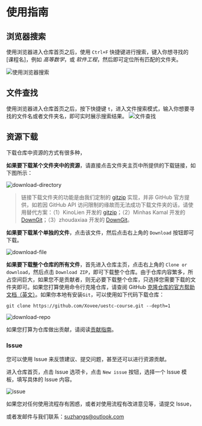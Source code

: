 # 使用指南

## 浏览器搜索

使用浏览器进入仓库首页之后，使用 `Ctrl+F` 快捷键进行搜索，键入你想寻找的 [课程名]，例如 *高等数学*，或 *软件工程*，然后即可定位所有匹配的文件夹。

![使用浏览器搜索](https://user-images.githubusercontent.com/88318878/133965670-2bdfce20-4de4-4d58-ac37-561128053b91.gif)

## 文件查找

使用浏览器进入仓库首页之后，按下快捷键 `t`，进入文件搜索模式，输入你想要寻找的文件名或者文件夹名，即可实时展示搜索结果。
![文件查找](https://user-images.githubusercontent.com/88318878/133965719-9200cdd3-a9b2-4d3b-af03-6aa8733ba8a5.gif)


## 资源下载

下载仓库中资源的方式有很多种，

**如果要下载某个文件夹中的资源**，请直接点击文件夹主页中所提供的下载链接，如下图所示：

![download-directory](https://user-images.githubusercontent.com/88318878/133966406-cc690614-5b77-43a1-9f2a-18089858f0c5.png)


> 链接下载文件夹的功能是由我们定制的 [gitzip](https://xovee.github.io/gitzip/) 实现，并非 GitHub 官方提供，如若因 GitHub API 访问限制的缘故而无法成功下载文件夹的话，请使用替代方案：（1）KinoLien 开发的 [gitzip](https://kinolien.github.io/gitzip/)；（2）Minhas Kamal 开发的 [DownGit](https://minhaskamal.github.io/DownGit/#/home)；（3）zhoudaxiaa 开发的 [DownGit](http://downgit.zhoudaxiaa.com/#/home)。

**如果要下载某个单独的文件**，点击该文件，然后点击右上角的 `Download` 按钮即可下载。

![download-file](https://user-images.githubusercontent.com/88318878/133966331-7b389a2c-e81f-45ac-8712-4509145bff2b.png)


**如果要下载整个仓库的所有文件**，首先进入仓库主页，点击右上角的 `Clone or download`，然后点击 `Download ZIP`，即可下载整个仓库。由于仓库内容繁多，所占空间巨大，如果您不是贡献者，则无必要下载整个仓库，只选择您需要下载的文件夹即可。如果您打算使用命令行克隆仓库，请查阅 GitHub [克隆仓库的官方帮助文档（英文）](https://help.github.com/en/articles/cloning-a-repository)。如果你本地有安装`Git`，可以使用如下代码下载仓库：
```shell
git clone https://github.com/Xovee/uestc-course.git --depth=1
```

![download-repo](https://user-images.githubusercontent.com/88318878/133966393-2cb9fc94-5427-4b3d-bae7-0dd98caea056.png)


如果您打算为仓库做出贡献，请阅读[贡献指南](https://github.com/SuZhangs/SDUST-Study-Library/blob/update/assest/%E8%B4%A1%E7%8C%AE%E6%8C%87%E5%8D%97.md)。

### Issue

您可以使用 Issue 来反馈建议、提交问题，甚至还可以进行资源贡献。

进入仓库首页，点击 Issue 选项卡，点击 `New issue` 按钮，选择一个 Issue 模板，填写具体的 Issue 内容。

![issue](https://user-images.githubusercontent.com/88318878/133965747-36b252a5-99ae-4a61-b6db-ac0249e6c34d.gif)


如果您对任何使用流程存有困惑，或者对使用流程有改进意见等，请提交 Issue，

或者发邮件与我们联系：suzhangs@outlook.com
